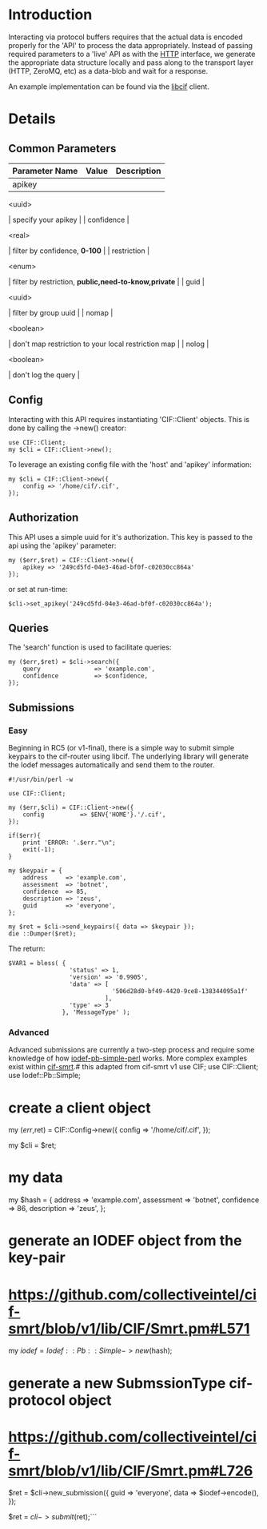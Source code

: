 # Introduction #


Interacting via protocol buffers requires that the actual data is encoded properly for the 'API' to process the data appropriately. Instead of passing required parameters to a 'live' API as with the [HTTP](API_HTTP_v1.md) interface, we generate the appropriate data structure locally and pass along to the transport layer (HTTP, ZeroMQ, etc) as a data-blob and wait for a response.

An example implementation can be found via the [libcif](https://raw.github.com/collectiveintel/libcif/v1/lib/CIF/Client.pm) client.

# Details #
## Common Parameters ##

| Parameter Name | Value | Description |
|:---------------|:------|:------------|
| apikey | 

&lt;uuid&gt;

 | specify your apikey |
| confidence | 

&lt;real&gt;

 | filter by confidence, **0-100** |
| restriction | 

&lt;enum&gt;

 | filter by restriction, **public,need-to-know,private** |
| guid | 

&lt;uuid&gt;

 | filter by group uuid |
| nomap | 

&lt;boolean&gt;

 | don't map restriction to your local restriction map |
| nolog | 

&lt;boolean&gt;

 | don't log the query |

## Config ##
Interacting with this API requires instantiating 'CIF::Client' objects. This is done by calling the ->new() creator:
```
use CIF::Client;
my $cli = CIF::Client->new();
```
To leverage an existing config file with the 'host' and 'apikey' information:
```
my $cli = CIF::Client->new({
    config => '/home/cif/.cif',
});
```
## Authorization ##
This API uses a simple uuid for it's authorization. This key is passed to the api using the 'apikey' parameter:

```
my ($err,$ret) = CIF::Client->new({
    apikey => '249cd5fd-04e3-46ad-bf0f-c02030cc864a'
});
```

or set at run-time:
```
$cli->set_apikey('249cd5fd-04e3-46ad-bf0f-c02030cc864a');
```
## Queries ##
The 'search' function is used to facilitate queries:
```
my ($err,$ret) = $cli->search({
    query               => 'example.com',
    confidence          => $confidence,
});
```
## Submissions ##
### Easy ###
Beginning in RC5 (or v1-final), there is a simple way to submit simple keypairs to the cif-router using libcif. The underlying library will generate the Iodef messages automatically and send them to the router.
```
#!/usr/bin/perl -w

use CIF::Client;

my ($err,$cli) = CIF::Client->new({
    config          => $ENV{'HOME'}.'/.cif',
});

if($err){
    print 'ERROR: '.$err."\n";
    exit(-1);
}

my $keypair = {
    address     => 'example.com',
    assessment  => 'botnet',
    confidence  => 85,
    description => 'zeus',
    guid        => 'everyone',
};

my $ret = $cli->send_keypairs({ data => $keypair });
die ::Dumper($ret);
```

The return:
```
$VAR1 = bless( {
                 'status' => 1,
                 'version' => '0.9905',
                 'data' => [
                             '506d28d0-bf49-4420-9ce8-138344095a1f'
                           ],
                 'type' => 3
               }, 'MessageType' );
```
### Advanced ###
Advanced submissions are currently a two-step process and require some knowledge of how [iodef-pb-simple-perl](https://github.com/collectiveintel/iodef-pb-simple-perl) works. More complex examples exist within [cif-smrt](https://github.com/collectiveintel/cif-smrt/tree/v1).# this adapted from cif-smrt v1
use CIF;
use CIF::Client;
use Iodef::Pb::Simple;

# create a client object
my ($err,$ret) = CIF::Config->new({
    config => '/home/cif/.cif',
});

my $cli = $ret;

# my data
my $hash = {
    address     => 'example.com',
    assessment  => 'botnet',
    confidence  => 86,
    description => 'zeus',
};

# generate an IODEF object from the key-pair
# https://github.com/collectiveintel/cif-smrt/blob/v1/lib/CIF/Smrt.pm#L571
my $iodef = Iodef::Pb::Simple->new($hash);

# generate a new SubmssionType cif-protocol object
# https://github.com/collectiveintel/cif-smrt/blob/v1/lib/CIF/Smrt.pm#L726
$ret = $cli->new_submission({
    guid    => 'everyone',
    data    => $iodef->encode(),
});
    
$ret = $cli->submit($ret);```